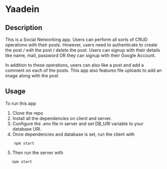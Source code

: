 # Yaadein

## Description
This is a Social Networking app. Users can perform all sorts of CRUD operations with their posts. However, users need to authenticate to create the post / edit the post / delete the post. Users can signup with their details like name, mail, password OR they can signup with their Google Account.

In addition to these operations, users can also like a post and add a comment on each of the posts. This app also features file uploads to add an image along with the post

## Usage
To run this app

 1. Clone the repo 
 2. Install all the dependencies on client and server.
 3.  Configure the .env file in server and set DB_URI variable to your database URI.
 4. Once dependencies and database is set, run the client with
 ```
	 npm start
 ```
5. Then run the server with
 ```
	npm start
 ```
